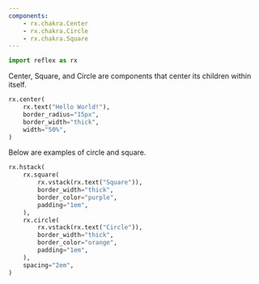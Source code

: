 ```yaml
---
components:
    - rx.chakra.Center
    - rx.chakra.Circle
    - rx.chakra.Square
---
```


```python exec
import reflex as rx
```

Center, Square, and Circle are components that center its children within itself.

```python demo
rx.center(
    rx.text("Hello World!"),
    border_radius="15px",
    border_width="thick",
    width="50%",
)
```

Below are examples of circle and square.

```python demo
rx.hstack(
    rx.square(
        rx.vstack(rx.text("Square")),
        border_width="thick",
        border_color="purple",
        padding="1em",
    ),
    rx.circle(
        rx.vstack(rx.text("Circle")),
        border_width="thick",
        border_color="orange",
        padding="1em",
    ),
    spacing="2em",
)
```

